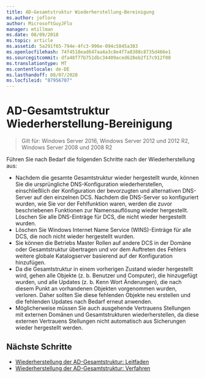 ```yaml
---
title: AD-Gesamtstruktur Wiederherstellung-Bereinigung
ms.author: joflore
author: MicrosoftGuyJFlo
manager: mtillman
ms.date: 08/09/2018
ms.topic: article
ms.assetid: 5a291f65-794e-4fc3-996e-094c5845a383
ms.openlocfilehash: 74f4518ead647aa4a3c8e4f7a8388c8735d466e1
ms.sourcegitcommit: dfa48f77b751dbc34409aced628eb2f17c912f08
ms.translationtype: MT
ms.contentlocale: de-DE
ms.lasthandoff: 08/07/2020
ms.locfileid: "87956707"
---
```

# <a name="ad-forest-recovery---cleanup"></a>AD-Gesamtstruktur Wiederherstellung-Bereinigung

>Gilt für: Windows Server 2016, Windows Server 2012 und 2012 R2, Windows Server 2008 und 2008 R2

 Führen Sie nach Bedarf die folgenden Schritte nach der Wiederherstellung aus:

- Nachdem die gesamte Gesamtstruktur wieder hergestellt wurde, können Sie die ursprüngliche DNS-Konfiguration wiederherstellen, einschließlich der Konfiguration der bevorzugten und alternativen DNS-Server auf den einzelnen DCS. Nachdem die DNS-Server so konfiguriert wurden, wie Sie vor der Fehlfunktion waren, werden die zuvor beschriebenen Funktionen zur Namensauflösung wieder hergestellt. Löschen Sie alle DNS-Einträge für DCS, die nicht wieder hergestellt wurden.
- Löschen Sie Windows Internet Name Service (WINS)-Einträge für alle DCS, die noch nicht wieder hergestellt wurden.
- Sie können die Betriebs Master Rollen auf andere DCS in der Domäne oder Gesamtstruktur übertragen und vor dem Auftreten des Fehlers weitere globale Katalogserver basierend auf der Konfiguration hinzufügen.
- Da die Gesamtstruktur in einem vorherigen Zustand wieder hergestellt wird, gehen alle Objekte (z. b. Benutzer und Computer), die hinzugefügt wurden, und alle Updates (z. b. Kenn Wort Änderungen), die nach diesem Punkt an vorhandenen Objekten vorgenommen wurden, verloren. Daher sollten Sie diese fehlenden Objekte neu erstellen und die fehlenden Updates nach Bedarf erneut anwenden.
- Möglicherweise müssen Sie auch ausgehende Vertrauens Stellungen mit externen Domänen und Gesamtstrukturen wiederherstellen, da diese externen Vertrauens Stellungen nicht automatisch aus Sicherungen wieder hergestellt werden.

## <a name="next-steps"></a>Nächste Schritte

- [Wiederherstellung der AD-Gesamtstruktur: Leitfaden](AD-Forest-Recovery-Guide.md)
- [Wiederherstellung der AD-Gesamtstruktur: Verfahren](AD-Forest-Recovery-Procedures.md)
